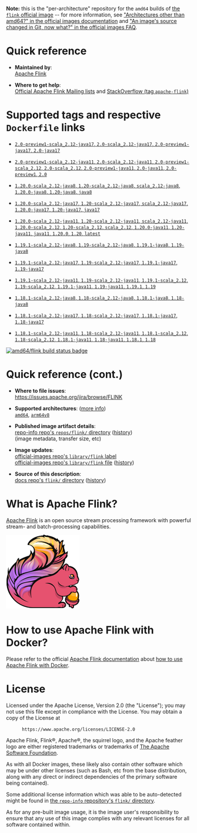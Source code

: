 <!--

********************************************************************************

WARNING:

    DO NOT EDIT "flink/README.md"

    IT IS AUTO-GENERATED

    (from the other files in "flink/" combined with a set of templates)

********************************************************************************

-->

**Note:** this is the "per-architecture" repository for the `amd64` builds of [the `flink` official image](https://hub.docker.com/_/flink) -- for more information, see ["Architectures other than amd64?" in the official images documentation](https://github.com/docker-library/official-images#architectures-other-than-amd64) and ["An image's source changed in Git, now what?" in the official images FAQ](https://github.com/docker-library/faq#an-images-source-changed-in-git-now-what).

# Quick reference

-	**Maintained by**:  
	[Apache Flink](https://flink.apache.org/community.html#people)

-	**Where to get help**:  
	[Official Apache Flink Mailing lists](https://flink.apache.org/community.html#mailing-lists) and [StackOverflow (tag `apache-flink`)](https://stackoverflow.com/questions/tagged/apache-flink)

# Supported tags and respective `Dockerfile` links

-	[`2.0-preview1-scala_2.12-java17`, `2.0-scala_2.12-java17`, `2.0-preview1-java17`, `2.0-java17`](https://github.com/apache/flink-docker/blob/3a8ba480ff327674b0a090c6ce417f0437576e92/2.0/scala_2.12-java17-ubuntu/Dockerfile)

-	[`2.0-preview1-scala_2.12-java11`, `2.0-scala_2.12-java11`, `2.0-preview1-scala_2.12`, `2.0-scala_2.12`, `2.0-preview1-java11`, `2.0-java11`, `2.0-preview1`, `2.0`](https://github.com/apache/flink-docker/blob/3a8ba480ff327674b0a090c6ce417f0437576e92/2.0/scala_2.12-java11-ubuntu/Dockerfile)

-	[`1.20.0-scala_2.12-java8`, `1.20-scala_2.12-java8`, `scala_2.12-java8`, `1.20.0-java8`, `1.20-java8`, `java8`](https://github.com/apache/flink-docker/blob/9d335b16e579d3207b769118990a602b8584b63d/1.20/scala_2.12-java8-ubuntu/Dockerfile)

-	[`1.20.0-scala_2.12-java17`, `1.20-scala_2.12-java17`, `scala_2.12-java17`, `1.20.0-java17`, `1.20-java17`, `java17`](https://github.com/apache/flink-docker/blob/9d335b16e579d3207b769118990a602b8584b63d/1.20/scala_2.12-java17-ubuntu/Dockerfile)

-	[`1.20.0-scala_2.12-java11`, `1.20-scala_2.12-java11`, `scala_2.12-java11`, `1.20.0-scala_2.12`, `1.20-scala_2.12`, `scala_2.12`, `1.20.0-java11`, `1.20-java11`, `java11`, `1.20.0`, `1.20`, `latest`](https://github.com/apache/flink-docker/blob/9d335b16e579d3207b769118990a602b8584b63d/1.20/scala_2.12-java11-ubuntu/Dockerfile)

-	[`1.19.1-scala_2.12-java8`, `1.19-scala_2.12-java8`, `1.19.1-java8`, `1.19-java8`](https://github.com/apache/flink-docker/blob/f77b347d0a534da0482e692d80f559f47041829e/1.19/scala_2.12-java8-ubuntu/Dockerfile)

-	[`1.19.1-scala_2.12-java17`, `1.19-scala_2.12-java17`, `1.19.1-java17`, `1.19-java17`](https://github.com/apache/flink-docker/blob/f77b347d0a534da0482e692d80f559f47041829e/1.19/scala_2.12-java17-ubuntu/Dockerfile)

-	[`1.19.1-scala_2.12-java11`, `1.19-scala_2.12-java11`, `1.19.1-scala_2.12`, `1.19-scala_2.12`, `1.19.1-java11`, `1.19-java11`, `1.19.1`, `1.19`](https://github.com/apache/flink-docker/blob/f77b347d0a534da0482e692d80f559f47041829e/1.19/scala_2.12-java11-ubuntu/Dockerfile)

-	[`1.18.1-scala_2.12-java8`, `1.18-scala_2.12-java8`, `1.18.1-java8`, `1.18-java8`](https://github.com/apache/flink-docker/blob/883600747505c128d97e9d25c9326f0c6f1d31e4/1.18/scala_2.12-java8-ubuntu/Dockerfile)

-	[`1.18.1-scala_2.12-java17`, `1.18-scala_2.12-java17`, `1.18.1-java17`, `1.18-java17`](https://github.com/apache/flink-docker/blob/883600747505c128d97e9d25c9326f0c6f1d31e4/1.18/scala_2.12-java17-ubuntu/Dockerfile)

-	[`1.18.1-scala_2.12-java11`, `1.18-scala_2.12-java11`, `1.18.1-scala_2.12`, `1.18-scala_2.12`, `1.18.1-java11`, `1.18-java11`, `1.18.1`, `1.18`](https://github.com/apache/flink-docker/blob/883600747505c128d97e9d25c9326f0c6f1d31e4/1.18/scala_2.12-java11-ubuntu/Dockerfile)

[![amd64/flink build status badge](https://img.shields.io/jenkins/s/https/doi-janky.infosiftr.net/job/multiarch/job/amd64/job/flink.svg?label=amd64/flink%20%20build%20job)](https://doi-janky.infosiftr.net/job/multiarch/job/amd64/job/flink/)

# Quick reference (cont.)

-	**Where to file issues**:  
	https://issues.apache.org/jira/browse/FLINK

-	**Supported architectures**: ([more info](https://github.com/docker-library/official-images#architectures-other-than-amd64))  
	[`amd64`](https://hub.docker.com/r/amd64/flink/), [`arm64v8`](https://hub.docker.com/r/arm64v8/flink/)

-	**Published image artifact details**:  
	[repo-info repo's `repos/flink/` directory](https://github.com/docker-library/repo-info/blob/master/repos/flink) ([history](https://github.com/docker-library/repo-info/commits/master/repos/flink))  
	(image metadata, transfer size, etc)

-	**Image updates**:  
	[official-images repo's `library/flink` label](https://github.com/docker-library/official-images/issues?q=label%3Alibrary%2Fflink)  
	[official-images repo's `library/flink` file](https://github.com/docker-library/official-images/blob/master/library/flink) ([history](https://github.com/docker-library/official-images/commits/master/library/flink))

-	**Source of this description**:  
	[docs repo's `flink/` directory](https://github.com/docker-library/docs/tree/master/flink) ([history](https://github.com/docker-library/docs/commits/master/flink))

# What is Apache Flink?

[Apache Flink](https://flink.apache.org/) is an open source stream processing framework with powerful stream- and batch-processing capabilities.

![logo](https://raw.githubusercontent.com/docker-library/docs/71398f44551617e3934a86b4b7a3c770ae093b59/flink/logo.png)

# How to use Apache Flink with Docker?

Please refer to the official [Apache Flink documentation](https://ci.apache.org/projects/flink/flink-docs-master/) about [how to use Apache Flink with Docker](https://ci.apache.org/projects/flink/flink-docs-master/ops/deployment/docker.html).

# License

Licensed under the Apache License, Version 2.0 (the "License"); you may not use this file except in compliance with the License. You may obtain a copy of the License at

	      https://www.apache.org/licenses/LICENSE-2.0

Apache Flink, Flink®, Apache®, the squirrel logo, and the Apache feather logo are either registered trademarks or trademarks of [The Apache Software Foundation](https://apache.org/).

As with all Docker images, these likely also contain other software which may be under other licenses (such as Bash, etc from the base distribution, along with any direct or indirect dependencies of the primary software being contained).

Some additional license information which was able to be auto-detected might be found in [the `repo-info` repository's `flink/` directory](https://github.com/docker-library/repo-info/tree/master/repos/flink).

As for any pre-built image usage, it is the image user's responsibility to ensure that any use of this image complies with any relevant licenses for all software contained within.
